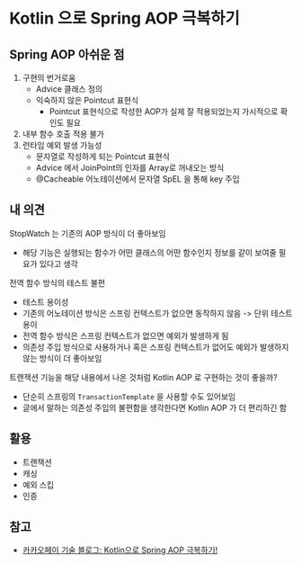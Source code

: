 # Kotlin 으로 Spring AOP 극복하기

## Spring AOP 아쉬운 점

1. 구현의 번거로움
   - Advice 클래스 정의
   - 익숙하지 않은 Pointcut 표현식
     - Pointcut 표현식으로 작성한 AOP가 실제 잘 적용되었는지 가시적으로 확인도 필요
2. 내부 함수 호출 적용 불가
3. 런타임 예외 발생 가능성
   - 문자열로 작성하게 되는 Pointcut 표현식
   - Advice 에서 JoinPoint의 인자를 Array<Any>로 꺼내오는 방식
   - @Cacheable 어노테이션에서 문자열 SpEL 을 통해 key 주입

## 내 의견

StopWatch 는 기존의 AOP 방식이 더 좋아보임

- 해당 기능은 실행되는 함수가 어떤 클래스의 어떤 함수인지 정보를 같이 보여줄 필요가 있다고 생각

전역 함수 방식의 테스트 불편

- 테스트 용이성
- 기존의 어노테이션 방식은 스프링 컨텍스트가 없으면 동작하지 않음 -> 단위 테스트 용이
- 전역 함수 방식은 스프링 컨텍스트가 없으면 예외가 발생하게 됨
- 의존성 주입 방식으로 사용하거나 혹은 스프링 컨텍스트가 없어도 예외가 발생하지 않는 방식이 더 좋아보임

트랜잭션 기능을 해당 내용에서 나온 것처럼 Kotlin AOP 로 구현하는 것이 좋을까?

- 단순히 스프링의 `TransactionTemplate` 을 사용할 수도 있어보임
- 글에서 말하는 의존성 주입의 불편함을 생각한다면 Kotlin AOP 가 더 편리하긴 함

## 활용

- 트랜잭션
- 캐싱
- 예외 스킵
- 인증

## 참고

- [카카오페이 기술 블로그: Kotlin으로 Spring AOP 극복하기!](https://tech.kakaopay.com/post/overcome-spring-aop-with-kotlin/)
